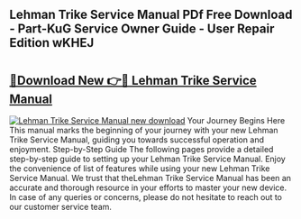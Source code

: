 ## Lehman Trike Service Manual PDf Free Download - Part-KuG Service Owner Guide - User Repair Edition wKHEJ

# <h2><a href="http://bc84725.oget.top/?id=Lehman+Trike+Service+Manual">🔗Download New 👉🔴 Lehman Trike Service Manual</a></h2>

[![Lehman Trike Service Manual new download](https://i.imgur.com/5g1atiW.png)](http://bc84725.oget.top/?id=Lehman+Trike+Service+Manual)
Your Journey Begins Here This manual marks the beginning of your journey with your new Lehman Trike Service Manual, guiding you towards successful operation and enjoyment. Step-by-Step Guide The following pages provide a detailed step-by-step guide to setting up your Lehman Trike Service Manual. Enjoy the convenience of list of features while using your new Lehman Trike Service Manual. We trust that theLehman Trike Service Manual has been an accurate and thorough resource in your efforts to master your new device. In case of any queries or concerns, please do not hesitate to reach out to our customer service team.
